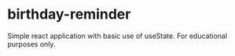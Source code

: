 # birthday-reminder
Simple react application with basic use of useState. For educational purposes only.
